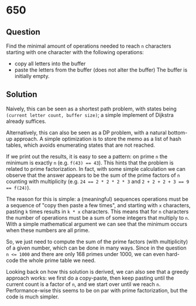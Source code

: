 # 650

## Question

Find the minimal amount of operations needed to reach `n` characters starting with one character with the following operations:
* copy all letters into the buffer
* paste the letters from the buffer (does not alter the buffer)
The buffer is initially empty.

## Solution

Naively, this can be seen as a shortest path problem, with states being `(current letter count, buffer size)`; a simple implement of Dijkstra already suffices.

Alternatively, this can also be seen as a DP problem, with a natural bottom-up approach. A simple optimization is to store the memo as a list of hash tables, which avoids enumerating states that are not reached.

If we print out the results, it is easy to see a pattern: on prime `n` the minimum is exactly `n` (e.g. `f(43) == 43`). This hints that the problem is related to prime factorization. In fact, with some simple calculation we can observe that the answer appears to be the sum of the prime factors of `n` counting with multiplicity (e.g. `24 == 2 * 2 * 2 * 3` and `2 + 2 + 2 + 3 == 9 == f(24)`).

The reason for this is simple: a (meaningful) sequences operations must be a sequence of "copy then paste a few times", and starting with `x` characters, pasting `k` times results in `k * x` characters. This means that for `n` characters the number of operations must be a sum of some integers that multiply to `n`. With a simple mathematical argument we can see that the minimum occurs when these numbers are all prime.

So, we just need to compute the sum of the prime factors (with multiplicity) of a given number, which can be done in many ways. Since in the question `n <= 1000` and there are only 168 primes under 1000, we can even hard-code the whole prime table we need.

Looking back on how this solution is derived, we can also see that a greedy approach works: we first do a copy-paste, then keep pasting until the current count is a factor of `n`, and we start over until we reach `n`. Performance-wise this seems to be on par with prime factorization, but the code is much simpler.


